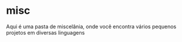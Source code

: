 # misc
Aqui é uma pasta de miscelânia, onde você encontra vários pequenos projetos em diversas linguagens
